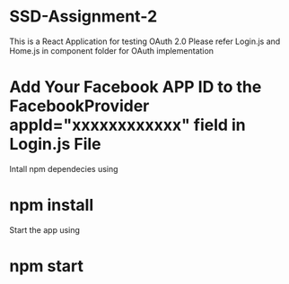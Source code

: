 # SSD-Assignment-2

This is a React Application for testing OAuth 2.0
Please refer Login.js and Home.js in component folder for OAuth implementation

# Add Your Facebook APP ID to the FacebookProvider appId="xxxxxxxxxxxx" field in Login.js File

Intall npm dependecies using
# npm install
Start the app using 
# npm start 
